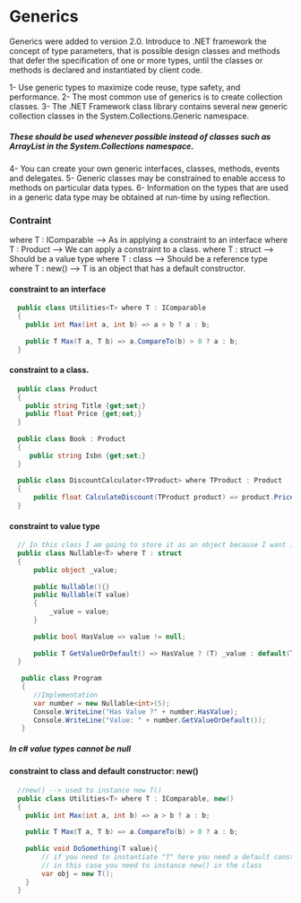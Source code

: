 # Generics
Generics were added to version 2.0.
Introduce to .NET framework the concept of type parameters, that is possible design classes and methods that defer the specification of one or more types, until the classes or methods is declared and instantiated by client code.

  1- Use generic types to maximize code reuse, type safety, and performance.
  2- The most common use of generics is to create collection classes.
  3- The .NET Framework class library contains several new generic collection classes in the System.Collections.Generic namespace. 
   ##### These should be used whenever possible instead of classes such as ArrayList in the System.Collections namespace.
  4- You can create your own generic interfaces, classes, methods, events and delegates.
  5- Generic classes may be constrained to enable access to methods on particular data types.
  6- Information on the types that are used in a generic data type may be obtained at run-time by using reflection.

### Contraint


where T : IComparable --> As in applying a constraint to an interface
where T : Product --> We can apply a constraint to a class.
where T : struct --> Should be a value type
where T : class --> Should be a reference type
where T : new() --> T is an object that has a default constructor.

#### constraint to an interface
```c#
  public class Utilities<T> where T : IComparable
  {
    public int Max(int a, int b) => a > b ? a : b;
    
    public T Max(T a, T b) => a.CompareTo(b) > 0 ? a : b;
  }
```

#### constraint to a class.
```c#
  public class Product
  {
    public string Title {get;set;}
    public float Price {get;set;}
  }
  
  public class Book : Product
  {
     public string Isbn {get;set;}
  }
  
  public class DiscountCalculator<TProduct> where TProduct : Product
  {
      public float CalculateDiscount(TProduct product) => product.Price
  }
```

#### constraint to value type
```c#
  // In this class I am going to store it as an object because I want it to be nullable
  public class Nullable<T> where T : struct
  {
      public object _value;
      
      public Nullable(){}
      public Nullable(T value)
      {
          _value = value;
      }
      
      public bool HasValue => value != null;
      
      public T GetValueOrDefault() => HasValue ? (T) _value : default(T);
  }
  
   public class Program
   {
      //Implementation
      var number = new Nullable<int>(5);
      Console.WriteLine("Has Value ?" + number.HasValue);
      Console.WriteLine("Value: " + number.GetValueOrDefault());
   }
```
##### In c# value types cannot be null

#### constraint to class and default constructor: new()
```c#
  //new() --> used to instance new T()
  public class Utilities<T> where T : IComparable, new()
  {
    public int Max(int a, int b) => a > b ? a : b;
    
    public T Max(T a, T b) => a.CompareTo(b) > 0 ? a : b;
    
    public void DoSomething(T value){
        // if you need to instantiate "T" here you need a default constructor.
        // in this case you need to instance new() in the class
        var obj = new T();
    }
  }
```

